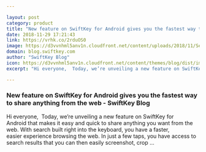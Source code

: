 ```yaml
---

layout: post
category: product
title: "New feature on SwiftKey for Android gives you the fastest way to share anything from the web - SwiftKey Blog"
date: 2018-11-29 17:21:43
link: https://vrhk.co/2rduOS0
image: https://d3vvnhml5anv1n.cloudfront.net/content/uploads/2018/11/Search-blog.jpg
domain: blog.swiftkey.com
author: "SwiftKey Blog"
icon: https://d3vvnhml5anv1n.cloudfront.net/content/themes/blog/dist/img/favicon.png
excerpt: "Hi everyone,  Today, we’re unveiling a new feature on SwiftKey for Android that makes it easy and quick to share anything you want from the web. With search built right into the keyboard, you have a faster, easier experience browsing the web. In just a few taps, you have access to search results that you can then easily screenshot, crop …"

---
```


### New feature on SwiftKey for Android gives you the fastest way to share anything from the web - SwiftKey Blog

Hi everyone,  Today, we’re unveiling a new feature on SwiftKey for Android that makes it easy and quick to share anything you want from the web. With search built right into the keyboard, you have a faster, easier experience browsing the web. In just a few taps, you have access to search results that you can then easily screenshot, crop …